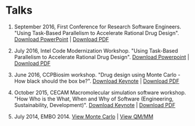 # Talks

1. September 2016, First Conference for Research Software Engineers. "Using Task-Based Parallelism to Accelerate Rational Drug Design".
[Download PowerPoint](https://drive.google.com/file/d/0B_KkGMZ8ACfaYy1sSnN1ZDNoZkE/view?usp=sharing) | 
[Download PDF](https://drive.google.com/file/d/0B_KkGMZ8ACfaYndiUTlLa3NpZnc/view?usp=sharing)

1. July 2016, Intel Code Modernization Workshop. "Using Task-Based Parallelism to Accelerate Rational Drug Design".
[Download Powerpoint](https://drive.google.com/file/d/0B_KkGMZ8ACfaVzhBOXNCZE9fLTg/view?usp=sharing) | 
[Download PDF](https://drive.google.com/file/d/0B_KkGMZ8ACfaT0RvVE5tX0JpUUE/view?usp=sharing)

1. June 2016, CCPBiosim workshop. "Drug design using Monte Carlo - How black should the box be?".
[Download Keynote](http://siremol.org/largefiles/woods_ccpbiosim_2016.key.gz) |
[Download PDF](http://siremol.org/largefiles/woods_ccpbiosim_2016.pdf)

1. October 2015, CECAM Macromolecular simulation software workshop.
"How Who is the What, When and Why of Software (Engineering, Sustainability,
Development)". 
[Download Keynote](http://siremol.org/largefiles/woods_cecam_2015.key.gz) |
[Download PDF](http://siremol.org/largefiles/woods_cecam_2015.pdf)

1. July 2014, EMBO 2014. [View Monte Carlo](http://chryswoods.com/embo2014/Monte_Carlo.html)
| [View QM/MM](http://chryswoods.com/embo2014/QM_MM.html)

